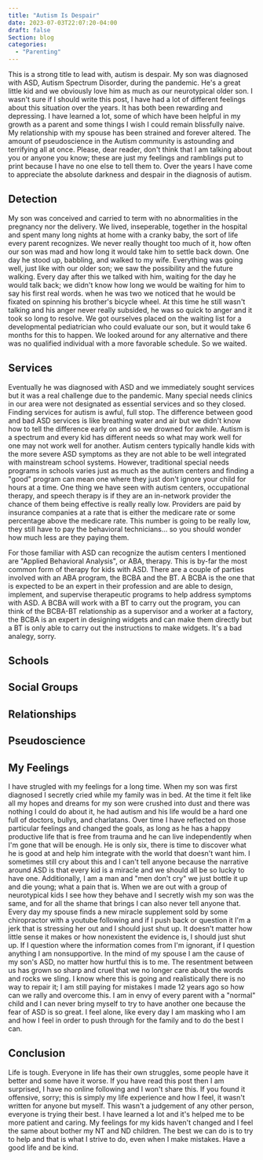 ```yaml
---
title: "Autism Is Despair"
date: 2023-07-03T22:07:20-04:00
draft: false
Section: blog
categories:
  - "Parenting"
---
```


This is a strong title to lead with, autism is despair.  My son was diagnosed with ASD, Autism Spectrum Disorder, during the pandemic.  He's a great little kid and we obviously love him as much as our neurotypical older son.  I wasn't sure if I should write this post, I have had a lot of different feelings about this situation over the years.  It has both been rewarding and depressing.  I have learned a lot, some of which have been helpful in my growth as a parent and some things I wish I could remain blissfully naive.  My relationship with my spouse has been strained and forever altered.  The amount of pseudoscience in the Autism community is astounding and terrifying all at once.  Please, dear reader, don't think that I am talking about you or anyone you know; these are just my feelings and ramblings put to print because I have no one else to tell them to.  Over the years I have come to appreciate the absolute darkness and despair in the diagnosis of autism.

## Detection

My son was conceived and carried to term with no abnormalities in the pregnancy nor the delivery.  We lived, inseperable, together in the hospital and spent many long nights at home with a cranky baby, the sort of life every parent recognizes.  We never really thought too much of it, how often our son was mad and how long it would take him to settle back down.  One day he stood up, babbling, and walked to my wife.  Everything was going well, just like with our older son; we saw the possibility and the future walking.  Every day after this we talked with him, waiting for the day he would talk back; we didn't know how long we would be waiting for him to say his first real words.  when he was two we noticed that he would be fixated on spinning his brother's bicycle wheel.  At this time he still wasn't talking and his anger never really subsided, he was so quick to anger and it took so long to resolve.  We got ourselves placed on the waiting list for a developmental pediatrician who could evaluate our son, but it would take 6 months for this to happen.  We looked around for any alternative and there was no qualified individual with a more favorable schedule.  So we waited.  

## Services

Eventually he was diagnosed with ASD and we immediately sought services but it was a real challenge due to the pandemic.  Many special needs clinics in our area were not designated as essential services and so they closed.  Finding services for autism is awful, full stop.  The difference between good and bad ASD services is like breathing water and air but we didn't know how to tell the difference early on and so we drowned for awhile.  Autism is a spectrum and every kid has different needs so what may work well for one may not work well for another.  Autism centers typically handle kids with the more severe ASD symptoms as they are not able to be well integrated with mainstream school systems.  However, traditional special needs programs in schools varies just as much as the autism centers and finding a "good" program can mean one where they just don't ignore your child for hours at a time.  One thing we have seen with autism centers, occupational therapy, and speech therapy is if they are an in-network provider the chance of them being effective is really really low.  Providers are paid by insurance companies at a rate that is either the medicare rate or some percentage above the medicare rate.  This number is going to be really low, they still have to pay the behavioral technicians... so you should wonder how much less are they paying them.

For those familiar with ASD can recognize the autism centers I mentioned are "Applied Behavioral Analysis", or ABA, therapy.  This is by-far the most common form of therapy for kids with ASD.  There are a couple of parties involved with an ABA program, the BCBA and the BT.  A BCBA is the one that is expected to be an expert in their profession and are able to design, implement, and supervise therapeutic programs to help address symptoms with ASD.  A BCBA will work with a BT to carry out the program, you can think of the BCBA-BT relationship as a supervisor and a worker at a factory, the BCBA is an expert in designing widgets and can make them directly but a BT is only able to carry out the instructions to make widgets.  It's a bad analegy, sorry.

## Schools

## Social Groups

## Relationships

## Pseudoscience

## My Feelings
I have strugled with my feelings for a long time.  When my son was first diagnosed I secretly cried while my family was in bed.  At the time it felt like all my hopes and dreams for my son were crushed into dust and there was nothing I could do about it, he had autism and his life would be a hard one full of doctors, bullys, and charlatans.  Over time I have reflected on those particular feelings and changed the goals, as long as he has a happy productive life that is free from trauma and he can live independently when I'm gone that will be enough.  He is only six, there is time to discover what he is good at and help him integrate with the world that doesn't want him.  I sometimes still cry about this and I can't tell anyone because the narrative around ASD is that every kid is a miracle and we should all be so lucky to have one.  Additionally, I am a man and "men don't cry" we just bottle it up and die young; what a pain that is.  When we are out with a group of neurotypical kids I see how they behave and I secretly wish my son was the same, and for all the shame that brings I can also never tell anyone that.  Every day my spouse finds a new miracle supplement sold by some chiropractor with a youtube following and if I push back or question it I'm a jerk that is stressing her out and I should just shut up.  It doesn't matter how little sense it makes or how nonexistent the evidence is, I should just shut up.  If I question where the information comes from I'm ignorant, if I question anything I am nonsupportive.  In the mind of my spouse I am the cause of my son's ASD, no matter how hurtful this is to me.  The resentment between us has grown so sharp and cruel that we no longer care about the words and rocks we sling.  I know where this is going and realistically there is no way to repair it; I am still paying for mistakes I made 12 years ago so how can we rally and overcome this.  I am in envy of every parent with a "normal" child and I can never bring myself to try to have another one because the fear of ASD is so great.  I feel alone, like every day I am masking who I am and how I feel in order to push through for the family and to do the best I can.

## Conclusion
Life is tough.  Everyone in life has their own struggles, some people have it better and some have it worse.  If you have read this post then I am surprised, I have no online following and I won't share this.  If you found it offensive, sorry; this is simply my life experience and how I feel, it wasn't written for anyone but myself.  This wasn't a judgement of any other person, everyone is trying their best.  I have learned a lot and it's helped me to be more patient and caring.  My feelings for my kids haven't changed and I feel the same about bother my NT and ND children.  The best we can do is to try to help and that is what I strive to do, even when I make mistakes.  Have a good life and be kind.
